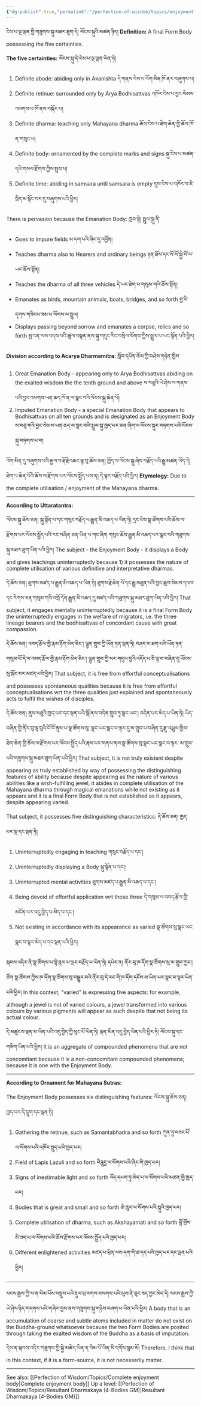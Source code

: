 ```yaml
---
{"dg-publish":true,"permalink":"/perfection-of-wisdom/topics/enjoyment-body-4-bodies-gm/"}
---
```


ངེས་པ་ལྔ་ལྡན་གྱི་གཟུགས་སྐུ་མཐར་ཐུག་དེ། ལོངས་སྐུའི་མཚན་ཉིད། 
**Definition:** A final Form Body possessing the five certainties.

**The five certainties:** ལོངས་སྐུ་དེ་ངེས་པ་ལྔ་ལྡན་ཡིན་ཏེ། 
1. Definite abode: abiding only in Akanishta དེ་གནས་ངེས་པ་འོག་མིན་ཁོ་ནར་བཞུགས་པ།
2. Definite retinue: surrounded only by Arya Bodhisattvas འཁོར་ངེས་པ་བྱང་སེམས་འཕགས་པ་ཁོ་ནས་བསྐོར་པ།
3. Definite dharma: teaching only Mahayana dharma ཆོས་ངེས་པ་ཐེག་ཆེན་གྱི་ཆོས་ཁོ་ན་གསུང་པ།
4. Definite body: ornamented by the complete marks and signs སྐུ་ངེས་པ་མཚན་དཔེ་གསལ་རྫོགས་ཀྱིས་སྤྲས་པ།
5. Definite time: abiding in samsara until samsara is empty དུས་ངེས་པ་འཁོར་བ་ཇི་སྲིད་མ་སྟོང་བར་དུ་བཞུགས་པའི་ཕྱིར།

There is pervasion because the Emanation Body: ཁྱབ་སྟེ། སྤྲུལ་སྐུ་ནི་
- Goes to impure fields མ་དག་པའི་ཞིང་དུ་འབྱོན།
- Teaches dharma also to Hearers and ordinary beings ཉན་ཐོས་དང་སོ་སོ་སྐྱེ་བོ་ལ་ཡང་ཆོས་སྟོན།
- Teaches the dharma of all three vehicles དེ་ཡང་ཐེག་པ་གསུམ་གའི་ཆོས་སྟོན།
- Emanates as birds, mountain animals, boats, bridges, and so forth བྱ་རི་དྭགས་གཟིངས་ཟམ་པ་སོགས་ལ་སྤྲུལ།
- Displays passing beyond sorrow and emanates a corpse, relics and so forth
  མྱ་ངན་ལས་འདས་པའི་ཚུལ་བསྟན་ནས་སྐུ་གདུང་རིང་བསྲེལ་སོགས་ཀྱིས་སྤྲུལ་པ་ཡང་སྟོན་པའི་ཕྱིར།

**Division according to Acarya Dharmamitra:** སློབ་དཔོན་ཆོས་ཀྱི་བཤེས་གཉེན་གྱིས་
1. Great Emanation Body - appearing only to Arya Bodhisattvas abiding on the exalted wisdom the the tenth ground and above ས་བཅུའི་ཡེ་ཤེས་ལ་གནས་པའི་བྱང་འཕགས་ཡན་ཆད་ཁོ་ན་ལ་སྣང་བའི་ལོངས་སྐུ་ཆེན་པོ།
2. Imputed Emanation Body - a special Emanation Body that appears to Bodhisattvas on all ten grounds and is designated as an Enjoyment Body
   ས་བཅུ་གའི་བྱང་སེམས་ཡན་ཆད་ལ་སྣང་བའི་སྤྲུལ་སྐུ་ཁྱད་པར་ཅན་ཞིག་ལ་ལོངས་སྐུར་བཏགས་པའི་ལོངས་སྐུ་བཏགས་པ་བ།

འོག་མིན་དུ་བཞུགས་པའི་རྒྱལ་བ་རྡོ་རྗེ་འཆང་ལྟ་བུ་ཆོས་ཅན། ཁྱོད་ལ་ལོངས་སྐུ་ཞེས་བརྗོད་པའི་རྒྱུ་མཚན་ཡོད་དེ། 
ཐེག་པ་ཆེན་པོའི་ཆོས་ལ་རྫོགས་པར་ལོངས་སྤྱོད་པས་ན། དེ་ལྟར་བརྗོད་པའི་ཕྱིར།
**Etymology:** Due to the complete utilisation / enjoyment of the Mahayana dharma.

---
**According to Uttaratantra:**

ལོངས་སྐུ་ཆོས་ཅན། སྐུ་སྟོན་པ་དང་གསུང་བརྗོད་པ་རྒྱུན་མི་འཆད་པ་ཡིན་ཏེ། དྲང་ངེས་སྣ་ཚོགས་པའི་ཆོས་ལ་རྫོགས་པར་ལོངས་སྤྱོད་པའི་རང་བཞིན་ཅན་ཡིན་པ་གང་ཞིག གསུང་ཆོས་རྒྱུན་མི་འཆད་པར་སྣང་བའི་གཟུགས་སྐུ་མཐར་ཐུག་ཡིན་པའི་ཕྱིར། 
The subject - the Enjoyment Body - it displays a Body and gives teachings uninterruptedly because 1) it possesses the nature of complete utilisation of various definitive and interpretative dharmas.

དེ་ཆོས་ཅན། ཐུགས་མཛད་པ་རྒྱུན་མི་འཆད་པ་ཡིན་ཏེ།
ཐུགས་རྗེ་ཆེན་པོ་དང་རྒྱུ་མཐུན་པའི་བྱང་ཆུབ་སེམས་དཔའ་དང་རིགས་ཅན་གསུམ་གའི་འགྲོ་དོན་རྒྱུན་མི་འཆད་དུ་མཛད་པའི་གཟུགས་སྐུ་མཐར་ཐུག་ཡིན་པའི་ཕྱིར། 
That subject, it engages mentally uninterruptedly because it is a final Form Body the uninterruptedly engages in the welfare of migrators, i.e. the three lineage bearers and the bodhisattvas of concordant cause with great compassion.

དེ་ཆོས་ཅན། འབད་རྩོལ་གྱི་རྣམ་རྟོག་མེད་ཅིང་། ལྷུན་གྲུབ་ཀྱི་ཡོན་ཏན་ལྡན་ཏེ། བཤད་མ་ཐག་པའི་ཡོན་ཏན་གསུམ་པོ་དེ་ལ་འབད་རྩོལ་གྱི་རྣམ་རྟོག་མེད་ཅིང་། 
ལྷུན་གྲུབ་ཀྱི་སར་གདུལ་བྱའི་འདོད་པ་ཇི་ལྟ་བ་བཞིན་དུ་ཡོངས་སུ་སྐོང་བར་མཛད་པའི་ཕྱིར། 
That subject, it is free from effortful conceptualisations and possesses spontaneous qualities because it is free from effortful conceptualisations wrt the three qualities just explained and spontaneously acts to fulfil the wishes of disciples.

དེ་ཆོས་ཅན། ནུས་མཐུའི་ཁྱད་པར་དང་ལྡན་པའི་སྒོ་ནས་བདེན་གྲུབ་ཏུ་སྣང་ཡང་། བདེན་པར་མེད་པ་ཡིན་ཏེ། ཡིད་བཞིན་གྱི་ནོར་བུ་ལྟ་བུའི་ངོ་བོ་ནུས་པ་སྣ་ཚོགས་སུ་
སྣང་ཡང་སྣང་བ་ལྟར་དུ་མ་གྲུབ་པ་བཞིན་དུ་རྫུ་འཕྲུལ་གྱིས་ཐེག་ཆེན་གྱི་ཆོས་ལ་རྫོགས་པར་ལོངས་སྤྱོད་པའི་རྣམ་པར་གནས་ནས་སྣ་ཚོགས་སུ་སྣང་ཡང་སྣང་བ་ལྟར་
མ་གྲུབ་པའི་གཟུགས་སྐུ་མཐར་ཐུག་ཡིན་པའི་ཕྱིར། 
That subject, it is not truly existent despite appearing as truly established by way of possessing the distinguishing features of ability because despite appearing as the nature of various abilities like a wish-fulfilling jewel, it abides in complete utilisation of the Mahayana dharma through magical emanations while not existing as it appears and it is a final Form Body that is not established as it appears, despite appearing varied.

That subject, it possesses five distinguishing characteristics: དེ་ཆོས་ཅན། ཁྱད་པར་ལྔ་དང་ལྡན་ཏེ།   
1. Uninterruptedly engaging in teaching གསུང་བརྗོད་པ་དང་།
2. Uninterruptedly displaying a Body སྐུ་སྟོན་པ་དང་།
3. Uninterrupted mental activities ཐུགས་མཛད་པ་རྒྱུན་མི་འཆད་པ་དང་། 
4. Being devoid of effortful application wrt those three དེ་གསུམ་ལ་འབད་རྩོལ་གྱི་མངོན་པར་འདུ་བྱེད་པ་མེད་པ་དང་།
5. Not existing in accordance with its appearance as varied སྣ་ཚོགས་སུ་སྣང་ཡང་སྣང་བ་ལྟར་མེད་པ་དང་ལྡན་པའི་ཕྱིར། 

སྐབས་འདིར་ནི་སྣ་ཚོགས་པ་སྟེ་རྣམ་པ་ལྔར་བརྗོད་པ་ཡིན་ཏེ། དཔེར་ན། ནོར་བུ་ཁ་དོག་སྣ་ཚོགས་སུ་མ་གྲུབ་ཀྱང་། 
ཚོན་སྣ་ཚོགས་ཀྱིས་ཁ་དོག་སྣ་ཚོགས་སུ་བསྒྱུར་བའི་ནོར་བུ་དེ་རང་གི་ཁ་དོག་དངོས་མ་ཡིན་པར་སྣང་བ་ལྟར་ཡིན་པའི་ཕྱིར།
In this context, "varied" is expressing five aspects: for example, although a jewel is not of varied colours, a jewel transformed into various colours by various pigments will appear as such despite that not being its actual colour.

དེ་མཚུངས་ལྡན་མ་ཡིན་པའི་འདུ་བྱེད་ཀྱི་ཕུང་པོ་ཡིན་ཏེ། ལྡན་མིན་འདུ་བྱེད་ཡིན་པའི་ཕྱིར་ཏེ། ལོངས་སྐུ་དང་གཅིག་ཡིན་པའི་ཕྱིར།
It is an aggregate of compounded phenomena that are not concomitant because it is a non-concomitant compounded phenomena; because it is one with the Enjoyment Body.

---
**According to Ornament for Mahayana Sutras:**

The Enjoyment Body possesses six distinguishing features: ལོངས་སྐུ་ཆོས་ཅན། ཁྱད་པར་དེ་དྲུག་དང་ལྡན་ཏེ། 
1. Gathering the retinue, such as Samantabhadra and so forth ཀུན་ཏུ་བཟང་པོ་ལ་སོགས་པའི་འཁོར་སྡུད་པའི་ཁྱད་པར།
2. Field of Lapis Lazuli and so forth བཻཌཱུརྱ་ལ་སོགས་པའི་ཞིང་གི་ཁྱད་པར།
3. Signs of inestimable light and so forth འོད་དཔག་ཏུ་མེད་པ་ལ་སོགས་པའི་མཚན་གྱི་ཁྱད་པར།
4. Bodies that is great and small and so forth ཆེ་ཆུང་ལ་སོགས་པའི་སྐུའི་ཁྱད་པར།
5. Complete utilisation of dharma, such as Akshayamati and so forth 
   བློ་གྲོས་མི་ཟད་པ་ལ་སོགས་པའི་ཆོས་རྫོགས་པར་ལོངས་སྤྱོད་པའི་ཁྱད་པར།
6. Different enlightened activities མཛད་པ་ཕྲིན་ལས་དག་གི་ཐ་དད་པའི་ཁྱད་པར་དང་ལྡན་པའི་ཕྱིར།

---
སངས་རྒྱས་ཀྱི་ས་ན་བེམ་པོས་བསྡུས་པའི་རྡུལ་ཕྲ་རགས་བསགས་པའི་ལུས་ནི་ཅུང་ཟད་ཀྱང་མེད་དེ། 
སངས་རྒྱས་ཀྱི་ཡེ་ཤེས་ཉིད་གདགས་པའི་གཞིར་བྱས་ནས་གཟུགས་སྐུ་གཉིས་བཞག་པ་ཡིན་པའི་ཕྱིར། 
A body that is an accumulation of coarse and subtle atoms included in matter do not exist on the Buddha-ground whatsoever because the two Form Bodies are posited through taking the exalted wisdom of the Buddha as a basis of imputation.

དེས་ན་སྐབས་འདིར་གཟུགས་ཀྱི་སྐྱེ་མཆེད་ཡིན་ན་བེམ་པོ་ཡིན་མི་དགོས་སྙམ་མོ།
Therefore, I think that in this context, if it is a form-source, it is not necessarily matter.

---
See also: [[Perfection of Wisdom/Topics/Complete enjoyment body\|Complete enjoyment body]]
Up a level: [[Perfection of Wisdom/Topics/Resultant Dharmakaya (4-Bodies GM)\|Resultant Dharmakaya (4-Bodies GM)]]